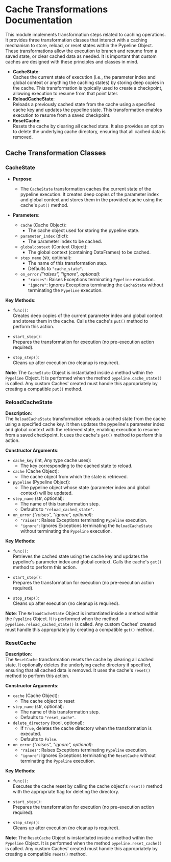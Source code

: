 # Cache Transformations Documentation

This module implements transformation steps related to caching operations. It provides three transformation classes that interact with a caching mechanism to store, reload, or reset states within the Pypeline Object. These transformations allow the execution to branch and resume from a saved state, or clear cached data as needed. It is important that custom caches are designed with these principles and classes in mind.

- **CacheState**:  
  Caches the current state of execution (i.e., the parameter index and global context or anything the caching states) by storing deep copies in the cache. This transformation is typically used to create a checkpoint, allowing execution to resume from that point later.
- **ReloadCacheState**:  
  Reloads a previously cached state from the cache using a specified cache key and updates the pypeline state. This transformation enables execution to resume from a saved checkpoint.
- **ResetCache**:  
  Resets the cache by clearing all cached state. It also provides an option to delete the underlying cache directory, ensuring that all cached data is removed.

## Cache Transformation Classes

### CacheState

- **Purpose**:  
  - The `CacheState` transformation caches the current state of the pypeline execution. It creates deep copies of the parameter index and global context and stores them in the provided cache using the cache's `put()` method.

- **Parameters**:
  - `cache` (Cache Object): 
    - The cache object used for storing the pypeline state.
  - `parameter_index` (dict): 
    - The parameter index to be cached.
  - `globalcontext` (Context Object): 
    - The global context (containing DataFrames) to be cached.
  - `step_name` (str, optional): 
    - The name of this transformation step. 
    - Defaults to `"cache_state"`.
  - `on_error` *("raises", "ignore", optional)*: 
    - `"raises"`: Raises Exceptions terminating `Pypeline` execution.
    - `"ignore"`: Ignores Exceptions terminating the `CacheState` without terminating the `Pypeline` execution.

**Key Methods**:
- `func()`:  
  Creates deep copies of the current parameter index and global context and stores them in the cache. Calls the cache's `put()` method to perform this action.

- `start_step()`:  
  Prepares the transformation for execution (no pre-execution action required).

- `stop_step()`:  
  Cleans up after execution (no cleanup is required).

**Note**: The `CacheState` Object is instantiated inside a method within the `Pypeline` Object. It is performed when the method `pypeline.cache_state()` is called. Any custom Caches' created must handle this appropriately by creating a compatible `put()` method.

### ReloadCacheState

**Description**:  
The `ReloadCacheState` transformation reloads a cached state from the cache using a specified cache key. It then updates the pypeline's parameter index and global context with the retrieved state, enabling execution to resume from a saved checkpoint. It uses the cache's `get()` method to perform this action.

**Constructor Arguments**:
- `cache_key` (int, Any type cache uses): 
  - The key corresponding to the cached state to reload.
- `cache` (Cache Object): 
  - The cache object from which the state is retrieved.
- `pypeline` (Pypeline Object): 
  - The pypeline object whose state (parameter index and global context) will be updated.
- `step_name` (str, optional): 
  - The name of this transformation step. 
  - Defaults to `"reload_cached_state"`.
- `on_error` *("raises", "ignore", optional)*: 
    - `"raises"`: Raises Exceptions terminating `Pypeline` execution.
    - `"ignore"`: Ignores Exceptions terminating the `ReloadCacheState` without terminating the `Pypeline` execution.

**Key Methods**:
- `func()`:  
  Retrieves the cached state using the cache key and updates the pypeline's parameter index and global context. Calls the cache's `get()` method to perform this action.

- `start_step()`:  
  Prepares the transformation for execution (no pre-execution action required).

- `stop_step()`:  
  Cleans up after execution (no cleanup is required).

**Note**: The `ReloadCacheState` Object is instantiated inside a method within the `Pypeline` Object. It is performed when the method `pypeline.reload_cached_state()` is called. Any custom Caches' created must handle this appropriately by creating a compatible `get()` method.

### ResetCache

**Description**:  
The `ResetCache` transformation resets the cache by clearing all cached state. It optionally deletes the underlying cache directory if specified, ensuring that all cached data is removed. It uses the cache's `reset()` method to perform this action.

**Constructor Arguments**:
- `cache` (Cache Object): 
  - The cache object to reset
- `step_name` (str, optional): 
  - The name of this transformation step. 
  - Defaults to `"reset_cache"`.
- `delete_directory` (bool, optional):  
  - If `True`, deletes the cache directory when the transformation is executed.
  - Defaults to `False`.
- `on_error` *("raises", "ignore", optional)*: 
    - `"raises"`: Raises Exceptions terminating `Pypeline` execution.
    - `"ignore"`: Ignores Exceptions terminating the `ResetCache` without terminating the `Pypeline` execution.

**Key Methods**:
- `func()`:  
  Executes the cache reset by calling the cache object's `reset()` method with the appropriate flag for deleting the directory.

- `start_step()`:  
  Prepares the transformation for execution (no pre-execution action required).

- `stop_step()`:  
  Cleans up after execution (no cleanup is required).

**Note**: The `ResetCache` Object is instantiated inside a method within the `Pypeline` Object. It is performed when the method `pypeline.reset_cache()` is called. Any custom Caches' created must handle this appropriately by creating a compatible `reset()` method.